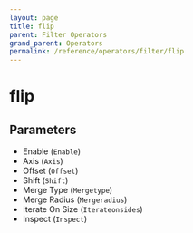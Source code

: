 ```yaml
---
layout: page
title: flip
parent: Filter Operators
grand_parent: Operators
permalink: /reference/operators/filter/flip
---
```


# flip

## Parameters

* Enable (`Enable`)
* Axis (`Axis`)
* Offset (`Offset`)
* Shift (`Shift`)
* Merge Type (`Mergetype`)
* Merge Radius (`Mergeradius`)
* Iterate On Size (`Iterateonsides`)
* Inspect (`Inspect`)
